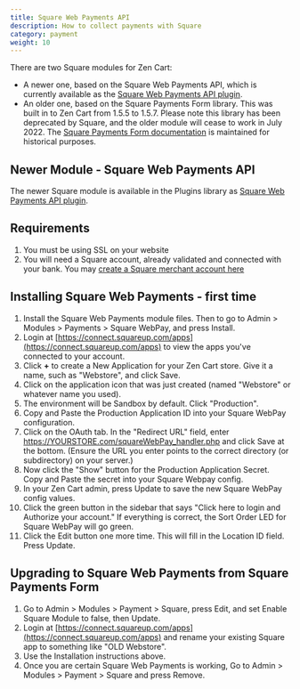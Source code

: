 ```yaml
---
title: Square Web Payments API
description: How to collect payments with Square 
category: payment
weight: 10
---
```


There are two Square modules for Zen Cart: 
- A newer one, based on the Square Web Payments API, which is currently available as the [Square Web Payments API plugin](https://www.zen-cart.com/downloads.php?do=file&id=2345). 
- An older one, based on the Square Payments Form library.  This was built in to Zen Cart from 1.5.5 to 1.5.7.  Please note this library has been deprecated by Square, and the older module will cease to work in July 2022.  The [Square Payments Form documentation](/user/payment/square_payments_form/) is maintained for historical purposes. 

## Newer Module - Square Web Payments API 
The newer Square module is available in the Plugins library as [Square Web Payments API plugin](https://www.zen-cart.com/downloads.php?do=file&id=2345). 

## Requirements
1. You must be using SSL on your website
1. You will need a Square account, already validated and connected with your bank. You may [create a Square merchant account here](https://squareup.com/t/f_partnerships/d_partnerpage/p_zencart/c_general/o_free_processing/u_signup/l_us?route=signup%3Fsignup_token%3D6BB5B2E676)


## Installing Square Web Payments - first time 
1. Install the Square Web Payments module files.  Then to go to Admin > Modules > Payments > Square WebPay, and press Install. 
1. Login at [https://connect.squareup.com/apps](https://connect.squareup.com/apps) to view the apps you've connected to your account.
1. Click **+** to create a New Application for your Zen Cart store. Give it a name, such as "Webstore", and click Save.
1. Click on the application icon that was just created (named "Webstore" or whatever name you used).
1. The environment will be Sandbox by default.  Click "Production".
1. Copy and Paste the Production Application ID into your Square WebPay configuration. 
1. Click on the OAuth tab. In the "Redirect URL" field, enter https://YOURSTORE.com/squareWebPay_handler.php and click Save at the bottom. (Ensure the URL you enter points to the correct directory (or subdirectory) on your server.)
1. Now click the "Show" button for the Production Application Secret.  Copy and Paste the secret into your Square Webpay config.
1. In your Zen Cart admin, press Update to save the new Square WebPay config values. 
1. Click the green button in the sidebar that says "Click here to login and Authorize your account."  If everything is correct, the Sort Order LED for Square WebPay will go green. 
1. Click the Edit button one more time.  This will fill in the Location ID field.  Press Update. 


## Upgrading to Square Web Payments from Square Payments Form 

1. Go to Admin > Modules > Payment > Square, press Edit, and set Enable Square Module to false, then Update.
1. Login at [https://connect.squareup.com/apps](https://connect.squareup.com/apps) and rename your existing Square app to something like "OLD Webstore".
1. Use the Installation instructions above. 
1. Once you are certain Square Web Payments is working, Go to Admin > Modules > Payment > Square and press Remove. 

